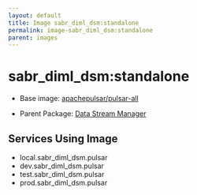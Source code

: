```yaml
---
layout: default
title: Image sabr_diml_dsm:standalone
permalink: image-sabr_diml_dsm:standalone
parent: images
---
```

# sabr_diml_dsm:standalone

* Base image:  [apachepulsar/pulsar-all](image-apachepulsar/pulsar-all)

* Parent Package: [Data Stream Manager](package--sabr-diml-dsm)


## Services Using Image
* local.sabr_diml_dsm.pulsar
* dev.sabr_diml_dsm.pulsar
* test.sabr_diml_dsm.pulsar
* prod.sabr_diml_dsm.pulsar

